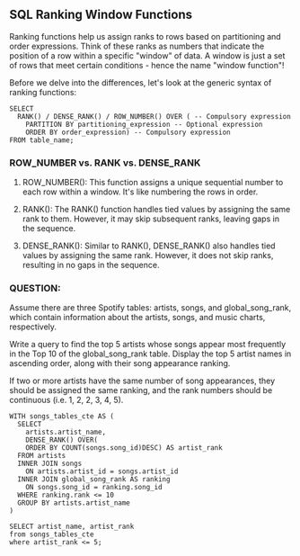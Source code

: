 ## SQL Ranking Window Functions

Ranking functions help us assign ranks to rows based on partitioning and order expressions. Think of these ranks as numbers that indicate the position of a row within a specific "window" of data. A window is just a set of rows that meet certain conditions - hence the name "window function"!

Before we delve into the differences, let's look at the generic syntax of ranking functions:

```
SELECT
  RANK() / DENSE_RANK() / ROW_NUMBER() OVER ( -- Compulsory expression
    PARTITION BY partitioning_expression -- Optional expression
    ORDER BY order_expression) -- Compulsory expression
FROM table_name;
```

### ROW_NUMBER vs. RANK vs. DENSE_RANK

1. ROW_NUMBER(): This function assigns a unique sequential number to each row within a window. It's like numbering the rows in order.

2. RANK(): The RANK() function handles tied values by assigning the same rank to them. However, it may skip subsequent ranks, leaving gaps in the sequence.

3. DENSE_RANK(): Similar to RANK(), DENSE_RANK() also handles tied values by assigning the same rank. However, it does not skip ranks, resulting in no gaps in the sequence.

### QUESTION:

Assume there are three Spotify tables: artists, songs, and global_song_rank, which contain information about the artists, songs, and music charts, respectively.

Write a query to find the top 5 artists whose songs appear most frequently in the Top 10 of the global_song_rank table. Display the top 5 artist names in ascending order, along with their song appearance ranking.

If two or more artists have the same number of song appearances, they should be assigned the same ranking, and the rank numbers should be continuous (i.e. 1, 2, 2, 3, 4, 5).

```
WITH songs_tables_cte AS (
  SELECT
    artists.artist_name,
    DENSE_RANK() OVER(
    ORDER BY COUNT(songs.song_id)DESC) AS artist_rank
  FROM artists
  INNER JOIN songs
    ON artists.artist_id = songs.artist_id
  INNER JOIN global_song_rank AS ranking
    ON songs.song_id = ranking.song_id
  WHERE ranking.rank <= 10
  GROUP BY artists.artist_name
)

SELECT artist_name, artist_rank
from songs_tables_cte
where artist_rank <= 5;
```
